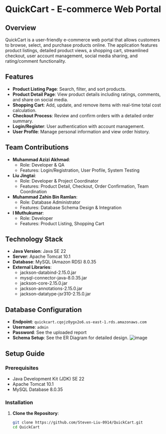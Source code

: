 # QuickCart - E-commerce Web Portal

## Overview
QuickCart is a user-friendly e-commerce web portal that allows customers to browse, select, and purchase products online. The application features product listings, detailed product views, a shopping cart, streamlined checkout, user account management, social media sharing, and rating/comment functionality.

## Features
- **Product Listing Page**: Search, filter, and sort products.
- **Product Detail Page**: View product details including ratings, comments, and share on social media.
- **Shopping Cart**: Add, update, and remove items with real-time total cost calculation.
- **Checkout Process**: Review and confirm orders with a detailed order summary.
- **Login/Register**: User authentication with account management.
- **User Profile**: Manage personal information and view order history.

## Team Contributions
- **Muhammad Azizi Akhmad**: 
  - Role: Developer & QA 
  - Features: Login/Registration, User Profile, System Testing
- **Liu Jingtai**:
  - Role: Developer & Project Coordinator
  - Features: Product Detail, Checkout, Order Confirmation, Team Coordination
- **Muhammad Zahin Bin Ramlan**:
  - Role: Database Administrator
  - Features: Database Schema Design & Integration
- **I Muthukumar**:
  - Role: Developer
  - Features: Product Listing, Shopping Cart

## Technology Stack
- **Java Version**: Java SE 22
- **Server**: Apache Tomcat 10.1
- **Database**: MySQL (Amazon RDS) 8.0.35
- **External Libraries**:
  - jackson-databind-2.15.0.jar
  - mysql-connector-java-8.0.35.jar
  - jackson-core-2.15.0.jar
  - jackson-annotations-2.15.0.jar
  - jackson-datatype-jsr310-2.15.0.jar

## Database Configuration
- **Endpoint**: `quickcart.cqojz0ygx2o6.us-east-1.rds.amazonaws.com`
- **Username**: `admin`
- **Password**: See the uploaded report
- **Schema Setup**: See the ER Diagram for detailed design.
![image](https://github.com/user-attachments/assets/ce9d1282-bf74-4b6b-a2fd-1a9d90529e75)


## Setup Guide

### Prerequisites
- Java Development Kit (JDK) SE 22
- Apache Tomcat 10.1
- MySQL Database 8.0.35

### Installation
1. **Clone the Repository**:
   ```bash
   git clone https://github.com/Steven-Liu-0914/QuickCart.git
   cd QuickCart
